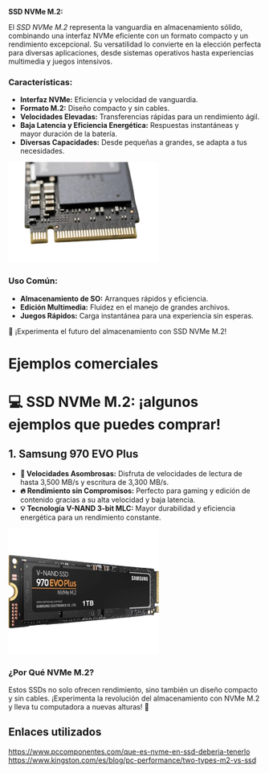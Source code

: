 **SSD NVMe M.2:**

El *SSD NVMe M.2* representa la vanguardia en almacenamiento sólido, combinando una interfaz NVMe eficiente con un formato compacto y un rendimiento excepcional. Su versatilidad lo convierte en la elección perfecta para diversas aplicaciones, desde sistemas operativos hasta experiencias multimedia y juegos intensivos.

### Características:

- **Interfaz NVMe:** Eficiencia y velocidad de vanguardia.
- **Formato M.2:** Diseño compacto y sin cables.
- **Velocidades Elevadas:** Transferencias rápidas para un rendimiento ágil.
- **Baja Latencia y Eficiencia Energética:** Respuestas instantáneas y mayor duración de la batería.
- **Diversas Capacidades:** Desde pequeñas a grandes, se adapta a tus necesidades.
 <img src="img/image-removebg-preview (10).png" alt="Descripción de la imagen" width="300"/>

### Uso Común:

- **Almacenamiento de SO:** Arranques rápidos y eficiencia.
- **Edición Multimedia:** Fluidez en el manejo de grandes archivos.
- **Juegos Rápidos:** Carga instantánea para una experiencia sin esperas.

🚀 ¡Experimenta el futuro del almacenamiento con SSD NVMe M.2!

# Ejemplos comerciales

# 💻 SSD NVMe M.2: ¡algunos ejemplos que puedes comprar!

## 1. Samsung 970 EVO Plus

- **🚀 Velocidades Asombrosas:** Disfruta de velocidades de lectura de hasta 3,500 MB/s y escritura de 3,300 MB/s.
- **🔥 Rendimiento sin Compromisos:** Perfecto para gaming y edición de contenido gracias a su alta velocidad y baja latencia.
- **💡 Tecnología V-NAND 3-bit MLC:** Mayor durabilidad y eficiencia energética para un rendimiento constante.

<img src="img/samsung-970-evo-plus-1tb-removebg-preview.png" alt="Descripción de la imagen" width="300"/>
</center>

### ¿Por Qué NVMe M.2?

Estos SSDs no solo ofrecen rendimiento, sino también un diseño compacto y sin cables. ¡Experimenta la revolución del almacenamiento con NVMe M.2 y lleva tu computadora a nuevas alturas! 🚀




## Enlaces utilizados
https://www.pccomponentes.com/que-es-nvme-en-ssd-deberia-tenerlo
https://www.kingston.com/es/blog/pc-performance/two-types-m2-vs-ssd
